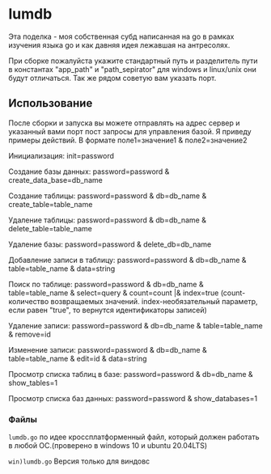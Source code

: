 # lumdb
Эта поделка - моя собственная субд написанная на go в рамках изучения языка go и как давняя идея лежавшая на антресолях.

При сборке пожалуйста укажите стандартный путь и разделитель пути в константах "app_path" и "path_sepirator" для windows и linux/unix они будут отличаться. Так же рядом советую вам указать порт.

## Использование
После сборки и запуска вы можете отправлять на адрес сервер и указанный вами порт пост запросы для управления базой. Я приведу примеры действий. В формате поле1=значение1 & поле2=значение2

Инициализация: init=password

Создание базы данных: password=password & create_data_base=db_name

Создание таблицы: password=password & db=db_name & create_table=table_name

Удаление таблицы: password=password & db=db_name & delete_table=table_name

Удаление базы: password=password & delete_db=db_name

Добавление записи в таблицу: password=password & db=db_name & table=table_name & data=string

Поиск по таблице: password=password & db=db_name & table=table_name & select=query & count=count |& index=true (count-количество возвращаемых значений. index-необязательный параметр, если равен "true", то вернутся идентификаторы записей)

Удаление записи: password=password & db=db_name & table=table_name & remove=id

Изменение записи: password=password & db=db_name & table=table_name & edit=id & data=string

Просмотр списка таблиц в базе: password=password & db=db_name & show_tables=1

Просмотр списка баз данных: password=password & show_databases=1


### Файлы
`lumdb.go` по идее кроссплатформенный файл, который должен работать в любой ОС.(проверено в windows 10 и ubuntu 20.04LTS)

`win)lumdb.go` Версия только для виндовс
